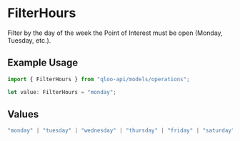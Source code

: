 # FilterHours

Filter by the day of the week the Point of Interest must be open (Monday, Tuesday, etc.).

## Example Usage

```typescript
import { FilterHours } from "qloo-api/models/operations";

let value: FilterHours = "monday";
```

## Values

```typescript
"monday" | "tuesday" | "wednesday" | "thursday" | "friday" | "saturday" | "sunday"
```